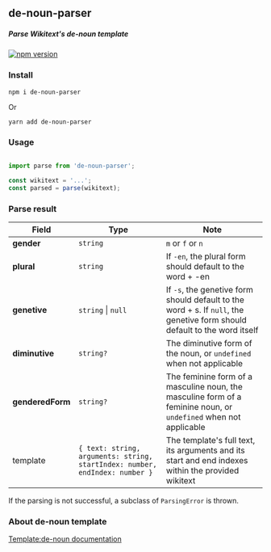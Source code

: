 ## de-noun-parser
##### Parse Wikitext's de-noun template


[![npm version](https://badge.fury.io/js/de-noun-parser.svg)](https://badge.fury.io/js/de-noun-parser)

### Install

``` 
npm i de-noun-parser 
```
Or

``` 
yarn add de-noun-parser 
```

### Usage

``` ts

import parse from 'de-noun-parser';

const wikitext = '...';
const parsed = parse(wikitext);

```

### Parse result

| Field            | Type                                                                        | Note                                                                                                                      |
| ---------------- | --------------------------------------------------------------------------- | ------------------------------------------------------------------------------------------------------------------------- |
| **gender**       | `string`                                                                    | `m` or `f` or `n`                                                                                                         |
| **plural**       | `string`                                                                    | If `-en`, the plural form should default to the word + -en                                                                |
| **genetive**     | `string` \| `null`                                                          | If `-s`, the genetive form should default to the word + s. If `null`, the genetive form should default to the word itself |  |
| **diminutive**   | `string?`                                                                   | The diminutive form of the noun, or `undefined` when not applicable                                                       |
| **genderedForm** | `string?`                                                                   | The feminine form of a masculine noun, the masculine form of a feminine noun, or `undefined` when not applicable          |
| template         | `{ text: string, arguments: string, startIndex: number, endIndex: number }` | The template's full text, its arguments and its start and end indexes within the provided wikitext                        |

If the parsing is not successful, a subclass of `ParsingError` is thrown.

### About de-noun template

[Template:de-noun documentation](https://en.wiktionary.org/wiki/Template:de-noun)